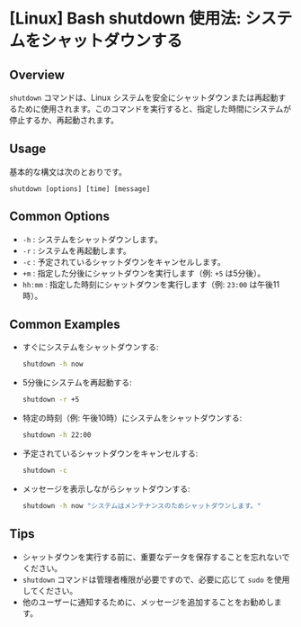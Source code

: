 # [Linux] Bash shutdown 使用法: システムをシャットダウンする

## Overview
`shutdown` コマンドは、Linux システムを安全にシャットダウンまたは再起動するために使用されます。このコマンドを実行すると、指定した時間にシステムが停止するか、再起動されます。

## Usage
基本的な構文は次のとおりです。

```
shutdown [options] [time] [message]
```

## Common Options
- `-h` : システムをシャットダウンします。
- `-r` : システムを再起動します。
- `-c` : 予定されているシャットダウンをキャンセルします。
- `+m` : 指定した分後にシャットダウンを実行します（例: `+5` は5分後）。
- `hh:mm` : 指定した時刻にシャットダウンを実行します（例: `23:00` は午後11時）。

## Common Examples
- すぐにシステムをシャットダウンする:
    ```bash
    shutdown -h now
    ```
  
- 5分後にシステムを再起動する:
    ```bash
    shutdown -r +5
    ```

- 特定の時刻（例: 午後10時）にシステムをシャットダウンする:
    ```bash
    shutdown -h 22:00
    ```

- 予定されているシャットダウンをキャンセルする:
    ```bash
    shutdown -c
    ```

- メッセージを表示しながらシャットダウンする:
    ```bash
    shutdown -h now "システムはメンテナンスのためシャットダウンします。"
    ```

## Tips
- シャットダウンを実行する前に、重要なデータを保存することを忘れないでください。
- `shutdown` コマンドは管理者権限が必要ですので、必要に応じて `sudo` を使用してください。
- 他のユーザーに通知するために、メッセージを追加することをお勧めします。